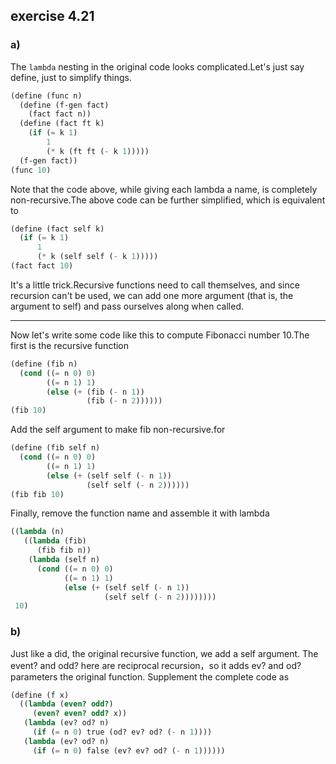 ## exercise 4.21

### a)

The `lambda` nesting in the original code looks complicated.Let's just say define, just to simplify things.
 
``` Scheme
(define (func n)
  (define (f-gen fact)
    (fact fact n))
  (define (fact ft k)
    (if (= k 1)
        1
        (* k (ft ft (- k 1)))))
  (f-gen fact))
(func 10)
```

Note that the code above, while giving each lambda a name, is completely non-recursive.The above code can be further simplified, which is equivalent to

``` Scheme
(define (fact self k)
  (if (= k 1)
      1
      (* k (self self (- k 1)))))
(fact fact 10)
```

It's a little trick.Recursive functions need to call themselves, and since recursion can't be used, we can add one more argument (that is, the argument to self) and pass ourselves along when called.

-----

Now let's write some code like this to compute Fibonacci number 10.The first is the recursive function

``` Scheme
(define (fib n)
  (cond ((= n 0) 0)
        ((= n 1) 1)
        (else (+ (fib (- n 1)) 
                 (fib (- n 2))))))
(fib 10)
```

Add the self argument to make fib non-recursive.for

``` Scheme
(define (fib self n)
  (cond ((= n 0) 0)
        ((= n 1) 1)
        (else (+ (self self (- n 1)) 
                 (self self (- n 2))))))
(fib fib 10)
```

Finally, remove the function name and assemble it with lambda

``` Scheme
((lambda (n)
   ((lambda (fib)
      (fib fib n))
    (lambda (self n)
      (cond ((= n 0) 0)
            ((= n 1) 1)
            (else (+ (self self (- n 1)) 
                     (self self (- n 2))))))))
 10)
``` 

### b)

Just like a did, the original recursive function, we add a self argument. The event? and odd? here are reciprocal recursion，so it adds ev? and od? parameters the original function. Supplement the complete code as

``` Scheme
(define (f x)
  ((lambda (even? odd?)
     (even? even? odd? x))
   (lambda (ev? od? n)
     (if (= n 0) true (od? ev? od? (- n 1))))
   (lambda (ev? od? n)
     (if (= n 0) false (ev? ev? od? (- n 1))))))
```
